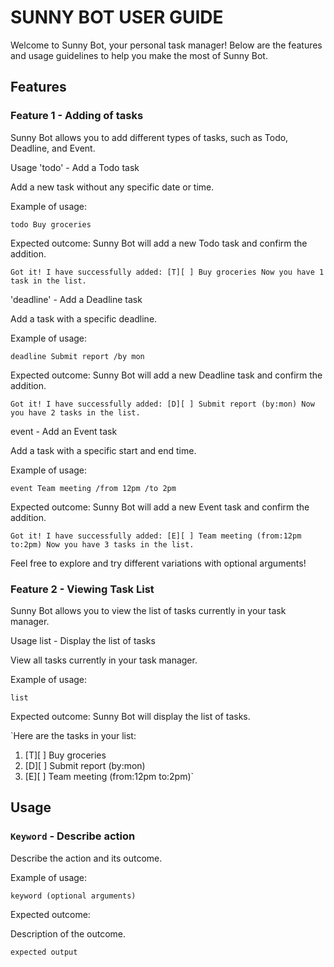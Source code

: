 # SUNNY BOT USER GUIDE

Welcome to Sunny Bot, your personal task manager! Below are the features and usage guidelines to help you make the most of Sunny Bot.

## Features 

### Feature 1 - Adding of tasks

Sunny Bot allows you to add different types of tasks, such as Todo, Deadline, and Event.

Usage
'todo' - Add a Todo task

Add a new task without any specific date or time.

Example of usage:

`todo Buy groceries`

Expected outcome:
Sunny Bot will add a new Todo task and confirm the addition.

`Got it! I have successfully added:
[T][ ] Buy groceries
Now you have 1 task in the list.`

'deadline' - Add a Deadline task

Add a task with a specific deadline.

Example of usage:

`deadline Submit report /by mon`

Expected outcome:
Sunny Bot will add a new Deadline task and confirm the addition.

`Got it! I have successfully added:
[D][ ] Submit report (by:mon)
Now you have 2 tasks in the list.`

event - Add an Event task

Add a task with a specific start and end time.

Example of usage:

`event Team meeting /from 12pm /to 2pm`

Expected outcome:
Sunny Bot will add a new Event task and confirm the addition.

`Got it! I have successfully added:
[E][ ] Team meeting (from:12pm to:2pm)
Now you have 3 tasks in the list.`

Feel free to explore and try different variations with optional arguments!

### Feature 2 - Viewing Task List

Sunny Bot allows you to view the list of tasks currently in your task manager.

Usage
list - Display the list of tasks

View all tasks currently in your task manager.

Example of usage:

`list`

Expected outcome:
Sunny Bot will display the list of tasks.

`Here are the tasks in your list:
1. [T][ ] Buy groceries
2. [D][ ] Submit report (by:mon)
3. [E][ ] Team meeting (from:12pm to:2pm)`

## Usage

### `Keyword` - Describe action

Describe the action and its outcome.

Example of usage: 

`keyword (optional arguments)`

Expected outcome:

Description of the outcome.

```
expected output
```
